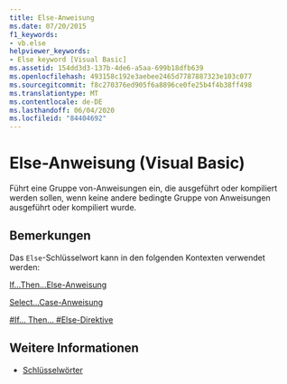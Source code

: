 ```yaml
---
title: Else-Anweisung
ms.date: 07/20/2015
f1_keywords:
- vb.else
helpviewer_keywords:
- Else keyword [Visual Basic]
ms.assetid: 154dd3d3-137b-4de6-a5aa-699b18dfb639
ms.openlocfilehash: 493158c192e3aebee2465d7787887323e103c077
ms.sourcegitcommit: f8c270376ed905f6a8896ce0fe25b4f4b38ff498
ms.translationtype: MT
ms.contentlocale: de-DE
ms.lasthandoff: 06/04/2020
ms.locfileid: "84404692"
---
```

# <a name="else-statement-visual-basic"></a>Else-Anweisung (Visual Basic)
Führt eine Gruppe von-Anweisungen ein, die ausgeführt oder kompiliert werden sollen, wenn keine andere bedingte Gruppe von Anweisungen ausgeführt oder kompiliert wurde.  
  
## <a name="remarks"></a>Bemerkungen  
 Das `Else`-Schlüsselwort kann in den folgenden Kontexten verwendet werden:  
  
 [If...Then...Else-Anweisung](if-then-else-statement.md)  
  
 [Select...Case-Anweisung](select-case-statement.md)  
  
 [#If... Then... #Else-Direktive](../directives/if-then-else-directives.md)  
  
## <a name="see-also"></a>Weitere Informationen

- [Schlüsselwörter](../keywords/index.md)
